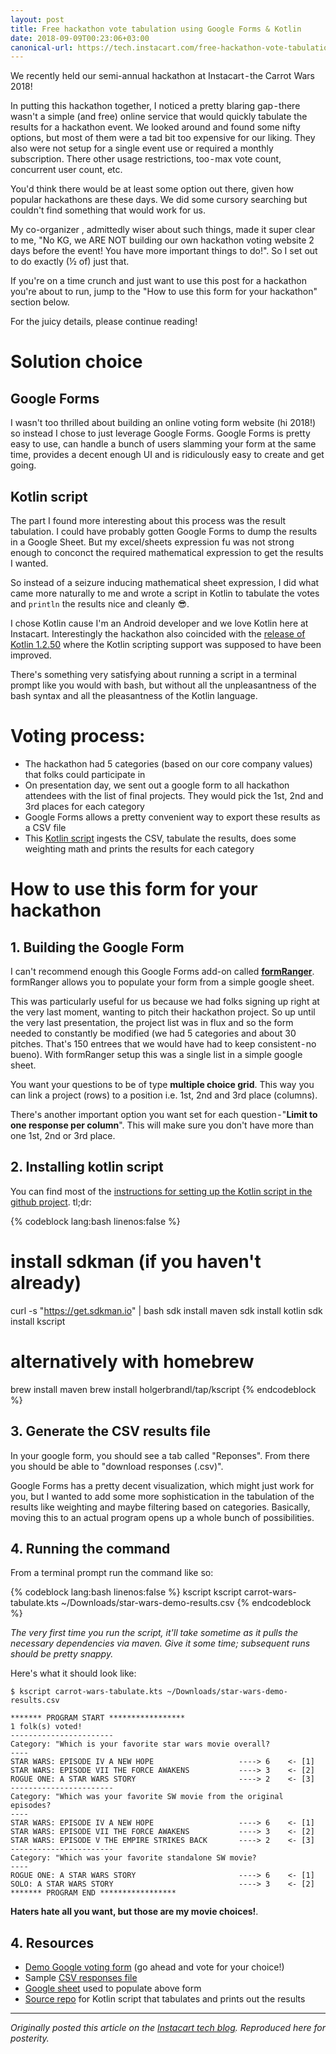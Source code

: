 ```yaml
---
layout: post
title: Free hackathon vote tabulation using Google Forms & Kotlin
date: 2018-09-09T00:23:06+03:00
canonical-url: https://tech.instacart.com/free-hackathon-vote-tabulation-using-google-forms-kotlin-3c7b7080ea
---
```


We recently held our semi-annual hackathon at Instacart - the Carrot Wars 2018!

In putting this hackathon together, I noticed a pretty blaring gap - there wasn't a simple (and free) online service that would quickly tabulate the results for a hackathon event. We looked around and found some nifty options, but most of them were a tad bit too expensive for our liking. They also were not setup for a single event use or required a monthly subscription. There other usage restrictions, too - max vote count, concurrent user count, etc.

You'd think there would be at least some option out there, given how popular hackathons are these days. We did some cursory searching but couldn't find something that would work for us.

My co-organizer , admittedly wiser about such things, made it super clear to me, "No KG, we ARE NOT building our own hackathon voting website 2 days before the event! You have more important things to do!". So I set out to do exactly (½ of) just that.

If you're on a time crunch and just want to use this post for a hackathon you're about to run, jump to the "How to use this form for your hackathon" section below.

For the juicy details, please continue reading!

<!-- more -->

# Solution choice

## Google Forms

I wasn't too thrilled about building an online voting form website (hi 2018!) so instead I chose to just leverage Google Forms. Google Forms is pretty easy to use, can handle a bunch of users slamming your form at the same time, provides a decent enough UI and is ridiculously easy to create and get going.

## Kotlin script

The part I found more interesting about this process was the result tabulation. I could have probably gotten Google Forms to dump the results in a Google Sheet. But my excel/sheets expression fu was not strong enough to conconct the required mathematical expression to get the results I wanted. 

So instead of a seizure inducing mathematical sheet expression, I did what came more naturally to me and wrote a script in Kotlin to tabulate the votes and `println` the results nice and cleanly 😎.

I chose Kotlin cause I'm an Android developer and we love Kotlin here at Instacart. Interestingly the hackathon also coincided with the [release of Kotlin 1.2.50](https://blog.jetbrains.com/kotlin/2018/06/kotlin-1-2-50-is-out/) where the Kotlin scripting support was supposed to have been improved.

There's something very satisfying about running a script in a terminal prompt like you would with bash, but without all the unpleasantness of the bash syntax and all the pleasantness of the Kotlin language.



# Voting process:

* The hackathon had 5 categories (based on our core company values) that folks could participate in
* On presentation day, we sent out a google form to all hackathon attendees with the list of final projects. They would pick the 1st, 2nd and 3rd places for each category
* Google Forms allows a pretty convenient way to export these results as a CSV file
* This [Kotlin script](https://github.com/kaushikgopal/kotlin-scripts/blob/master/carrot-wars-tabulate.kts) ingests the CSV, tabulate the results, does some weighting math and prints the results for each category

# How to use this form for your hackathon

## 1. Building the Google Form

I can't recommend enough this Google Forms add-on called [**formRanger**](https://chrome.google.com/webstore/detail/formranger/faepkjkcpnnghgdhiobglpppbfdnaehc?hl=en). formRanger allows you to populate your form from a simple google sheet. 

This was particularly useful for us because we had folks signing up right at the very last moment, wanting to pitch their hackathon project. So up until the very last presentation, the project list was in flux and so the form needed to constantly be modified (we had 5 categories and about 30 pitches. That's 150 entrees that we would have had to keep consistent - no bueno). With formRanger setup this was a single list in a simple google sheet.

You want your questions to be of type **multiple choice grid**. This way you can link a project (rows) to a position i.e. 1st, 2nd and 3rd place (columns).

There's another important option you want set for each question - "**Limit to one response per column**". This will make sure you don't have more than one 1st, 2nd or 3rd place.

## 2. Installing kotlin script

You can find most of the [instructions for setting up the Kotlin script in the github project](https://github.com/kaushikgopal/kotlin-scripts). tl;dr: 

{% codeblock lang:bash linenos:false %}
# install sdkman (if you haven't already)
curl -s "https://get.sdkman.io" | bash
sdk install maven
sdk install kotlin
sdk install kscript

# alternatively with homebrew
brew install maven
brew install holgerbrandl/tap/kscript
{% endcodeblock %}

## 3. Generate the CSV results file

In your google form, you should see a tab called "Reponses". From there you should be able to "download responses (.csv)".

Google Forms has a pretty decent visualization, which might just work for you, but I wanted to add some more sophistication in the tabulation of the results like weighting and maybe filtering based on categories. Basically, moving this to an actual program opens up a whole bunch of possibilities.

## 4. Running the command
    
From a terminal prompt run the command like so:

{% codeblock lang:bash linenos:false %}
kscript kscript carrot-wars-tabulate.kts ~/Downloads/star-wars-demo-results.csv
{% endcodeblock %}

_The very first time you run the script, it'll take sometime as it pulls the necessary dependencies via maven. Give it some time; subsequent runs should be pretty snappy._

Here's what it should look like:

    $ kscript carrot-wars-tabulate.kts ~/Downloads/star-wars-demo-results.csv 

    ******* PROGRAM START ***************** 
    1 folk(s) voted!
    -----------------------
    Category: "Which is your favorite star wars movie overall?
    ----
    STAR WARS: EPISODE IV A NEW HOPE                   ----> 6    <- [1]
    STAR WARS: EPISODE VII THE FORCE AWAKENS           ----> 3    <- [2]
    ROGUE ONE: A STAR WARS STORY                       ----> 2    <- [3]
    -----------------------
    Category: "Which was your favorite SW movie from the original episodes?
    ----
    STAR WARS: EPISODE IV A NEW HOPE                   ----> 6    <- [1]
    STAR WARS: EPISODE VII THE FORCE AWAKENS           ----> 3    <- [2]
    STAR WARS: EPISODE V THE EMPIRE STRIKES BACK       ----> 2    <- [3]
    -----------------------
    Category: "Which was your favorite standalone SW movie?
    ----
    ROGUE ONE: A STAR WARS STORY                       ----> 6    <- [1]
    SOLO: A STAR WARS STORY                            ----> 3    <- [2]
    ******* PROGRAM END ***************** 

__Haters hate all you want, but those are my movie choices!__.

## 4. Resources

* [Demo Google voting form](https://goo.gl/forms/hVl7afuKAKgPFhxy1) (go ahead and vote for your choice!)
* Sample [CSV responses file](https://raw.githubusercontent.com/kaushikgopal/kotlin-scripts/master/star-wars-demo-results.csv)
* [Google sheet](https://docs.google.com/spreadsheets/d/1v94s9nIrJcO53ohKke9nTELWOv9wByWfsTyn-Snw_cI/edit?usp=sharing) used to populate above form
* [Source repo](https://github.com/kaushikgopal/kotlin-scripts#tabulate-hackathon-votes) for Kotlin script that tabulates and prints out the results

------------------------------

_Originally posted this article on the [Instacart tech blog](https://tech.instacart.com/free-hackathon-vote-tabulation-using-google-forms-kotlin-3c7b7080ea). Reproduced here for posterity._